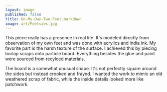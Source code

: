 ```yaml
---
layout: image
published: false
title: On-My-Own-Two-Feet.markdown
image: art/Feetsies.jpg
---
```

This piece really has a presence in real life. It's modeled directly from observation of my own feet and was done with acrylics and india ink. My favorite part is the harsh texture of the surface. I achieved this by piecing burlap scraps onto particle board. Everything besides the glue and paint were sourced from recylced materials.

The board is a somewhat unusual shape. It's not perfectly square around the sides but instead crooked and frayed. I wanted the work to mimic an old weathered scrap of fabric, while the inside details looked more like patchwork.


